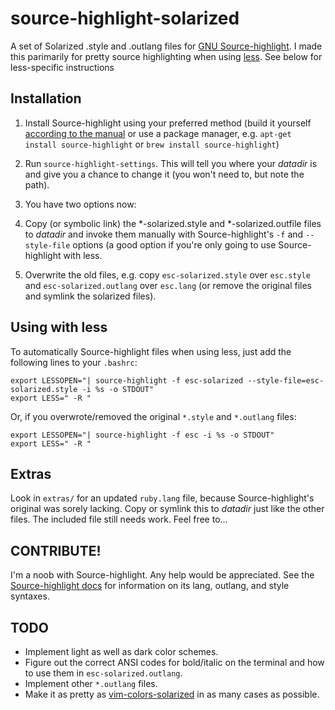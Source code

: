 source-highlight-solarized
==========================

A set of Solarized .style and .outlang files for [GNU Source-highlight][1]. I
made this parimarily for pretty source highlighting when using [less][2]. See
below for less-specific instructions

[1]: http://www.gnu.org/software/src-highlite/
[2]: http://en.wikipedia.org/wiki/Less_(Unix)

Installation
------------
1. Install Source-highlight using your preferred method (build it yourself
  [according to the manual][3] or use a package manager, e.g. `apt-get install
  source-highlight` or `brew install source-highlight`)

2. Run `source-highlight-settings`. This will tell you where your *datadir* is
  and give you a chance to change it (you won't need to, but note the path).

3. You have two options now:
  1. Copy (or symbolic link) the \*-solarized.style and \*-solarized.outfile
    files to *datadir* and invoke them manually with Source-highlight's `-f` and
    `--style-file` options (a good option if you're only going to use
    Source-highlight with less.
  
  2. Overwrite the old files, e.g. copy `esc-solarized.style` over `esc.style`
    and `esc-solarized.outlang` over `esc.lang` (or remove the original files
    and symlink the solarized files).

[3]: http://www.gnu.org/software/src-highlite/source-highlight.html#Installation

Using with less
---------------
To automatically Source-highlight files when using less, just add the following
lines to your `.bashrc`:

    export LESSOPEN="| source-highlight -f esc-solarized --style-file=esc-solarized.style -i %s -o STDOUT"
    export LESS=" -R "

Or, if you overwrote/removed the original `*.style` and `*.outlang` files:

    export LESSOPEN="| source-highlight -f esc -i %s -o STDOUT"
    export LESS=" -R "

Extras
------
Look in `extras/` for an updated `ruby.lang` file, because Source-highlight's
original was sorely lacking. Copy or symlink this to *datadir* just like the
other files. The included file still needs work. Feel free to...


CONTRIBUTE!
-----------
I'm a noob with Source-highlight. Any help would be appreciated. See the
[Source-highlight docs][4] for information on its lang, outlang, and
style syntaxes.

[4]: http://www.gnu.org/software/src-highlite/source-highlight.html


TODO
----
* Implement light as well as dark color schemes.
* Figure out the correct ANSI codes for bold/italic on the terminal and how to
  use them in `esc-solarized.outlang`.
* Implement other `*.outlang` files.
* Make it as pretty as [vim-colors-solarized][5] in as many cases as possible.

[5]: https://github.com/altercation/vim-colors-solarized
